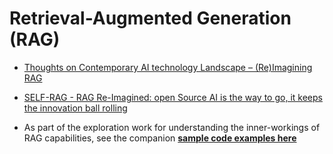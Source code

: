# Retrieval-Augmented Generation (RAG)
- [Thoughts on Contemporary AI technology Landscape – (Re)Imagining RAG](/RAG/reimagined.md)

- [SELF-RAG - RAG Re-Imagined: open Source AI is the way to go, it keeps the innovation ball rolling](/RAG/self-rag.md)

- As part of the exploration work for understanding the inner-workings of RAG capabilities, see the companion [**sample code examples here**](/RAG)
